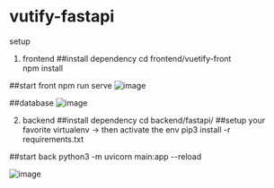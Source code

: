 # vutify-fastapi
setup
1. frontend
 ##install dependency
 cd frontend/vuetify-front   
 npm install

 ##start front
 npm run serve
 ![image](https://user-images.githubusercontent.com/60002776/211190793-00b69ac5-cf4c-415b-8765-928deea41ca0.png)

 ##database
 ![image](https://user-images.githubusercontent.com/60002776/211190882-8ecbb43d-73d9-4938-acfd-2d1e8d6d461b.png)



2. backend
 ##install dependency
 cd backend/fastapi/ 
 ##setup your favorite virtualenv -> then activate the env
 pip3 install -r requirements.txt

 ##start back
 python3 -m  uvicorn main:app --reload
 
 
 ![image](https://user-images.githubusercontent.com/60002776/211190697-34b9ade8-8a77-472b-a9d1-fc62589aa601.png)

